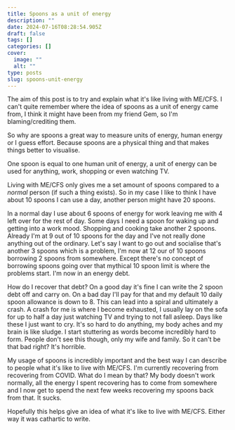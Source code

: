 ```yaml
---
title: Spoons as a unit of energy
description: ""
date: 2024-07-16T08:28:54.905Z
draft: false
tags: []
categories: []
cover:
  image: ""
  alt: ""
type: posts
slug: spoons-unit-energy
---
```


The aim of this post is to try and explain what it's like living with ME/CFS. I can't quite remember where the idea of spoons as a unit of energy came from, I think it might have been from my friend Gem, so I'm blaming/crediting them.

<!--more-->

So why are spoons a great way to measure units of energy, human energy or I guess effort. Because spoons are a physical thing and that makes things better to visualise.

One spoon is equal to one human unit of energy, a unit of energy can be used for anything, work, shopping or even watching TV.

Living with ME/CFS only gives me a set amount of spoons compared to a *normal* person (if such a thing exists). So in my case I like to think I have about 10 spoons I can use a day, another person might have 20 spoons.

In a normal day I use about 6 spoons of energy for work leaving me with 4 left over for the rest of day. Some days I need a spoon for waking up and getting into a work mood. Shopping and cooking take another 2 spoons. Already I'm at 9 out of 10 spoons for the day and I've not really done anything out of the ordinary. Let's say I want to go out and socialise that's another 3 spoons which is a problem, I'm now at 12 our of 10 spoons borrowing 2 spoons from somewhere. Except there's no concept of borrowing spoons going over that mythical 10 spoon limit is where the problems start. I'm now in an energy debt.

How do I recover that debt? On a good day it's fine I can write the 2 spoon debt off and carry on. On a bad day I'll pay for that and my default 10 daily spoon allowance is down to 8. This can lead into a spiral and ultimately a crash. A crash for me is where I become exhausted, I usually lay on the sofa for up to half a day just watching TV and trying to not fall asleep. Days like these I just want to cry. It's so hard to do anything, my body aches and my brain is like sludge. I start stuttering as words become incredibly hard to form. People don't see this though, only my wife and family. So it can't be that bad right? It's horrible.

My usage of spoons is incredibly important and the best way I can describe to people what it's like to live with ME/CFS. I'm currently recovering from recovering from COVID. What do I mean by that? My body doesn't work normally, all the energy I spent recovering has to come from somewhere and I now get to spend the next few weeks recovering my spoons back from that. It sucks.

Hopefully this helps give an idea of what it's like to live with ME/CFS. Either way it was cathartic to write.